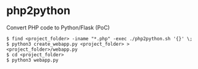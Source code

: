 # php2python

Convert PHP code to Python/Flask (PoC)

```
$ find <project_folder> -iname "*.php" -exec ./php2python.sh '{}' \;
$ python3 create_webapp.py <project_folder> > <project_folder>/webapp.py
$ cd <project_folder>
$ python3 webapp.py
```
